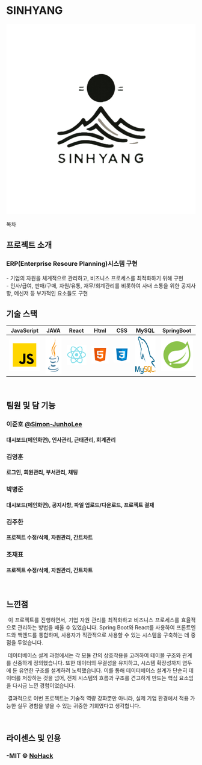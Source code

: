 # SINHYANG

<p align="center">
  <img src="./sinhyang_front/public/images/logo/logo.png">
</p>

목차

## 프로젝트 소개

### ERP(Enterprise Resoure Planning)시스템 구현

<p align="justify"> 
  - 기업의 자원을 체계적으로 관리하고, 비즈니스 프로세스를 최적화하기 위해 구현<br>
  - 인사/급여, 판매/구매, 자원/유통, 재무/회계관리를 비롯하여 사내 소통을 위한 공지사항, 메신저 등 부가적인 요소들도 구현

<br>

## 기술 스택


| JavaScript | JAVA       | React    |  Html    |  CSS   |  MySQL   |  SpringBoot   |
| :--------: | :--------: | :------: | :------: | :-----: |:-----: |:-----: |
|   ![js]    |   <img src="./sinhyang_front/public/images/stack/java.png" width="100" height="100">  | ![react] | ![html] | ![css] | <img src="./sinhyang_front/public/images/stack/mysql.png" width="100" height="100"> | ![spring] |

<br>

## 팀원 및 담 기능

### 이준호 [@Simon-JunhoLee](https://github.com/Simon-JunhoLee)
#### 대시보드(메인화면), 인사관리, 근태관리, 회계관리


### 김영훈
#### 로그인, 회원관리, 부서관리, 채팅


### 박병준
#### 대시보드(메인화면), 공지사항, 파일 업로드/다운로드, 프로젝트 결재


### 김주한
#### 프로젝트 수정/삭제, 자원관리, 간트차트

### 조재표
#### 프로젝트 수정/삭제, 자원관리, 간트차트


<br>

## 느낀점

<p align="justify">
 이 프로젝트를 진행하면서, 기업 자원 관리를 최적화하고 비즈니스 프로세스를 효율적으로 관리하는 방법을 배울 수 있었습니다. Spring Boot와 React를 사용하여 프론트엔드와 백엔드를 통합하며, 사용자가 직관적으로 사용할 수 있는 시스템을 구축하는 데 중점을 두었습니다.

 데이터베이스 설계 과정에서는 각 모듈 간의 상호작용을 고려하여 테이블 구조와 관계를 신중하게 정의했습니다. 또한 데이터의 무결성을 유지하고, 시스템 확장성까지 염두에 둔 유연한 구조를 설계하려 노력했습니다. 이를 통해 데이터베이스 설계가 단순히 데이터를 저장하는 것을 넘어, 전체 시스템의 흐름과 구조를 견고하게 만드는 핵심 요소임을 다시금 느낀 경험이었습니다.

 결과적으로 이번 프로젝트는 기술적 역량 강화뿐만 아니라, 실제 기업 환경에서 적용 가능한 실무 경험을 쌓을 수 있는 귀중한 기회였다고 생각합니다.
</p>

<br>

## 라이센스 및 인용

### -MIT &copy; [NoHack](mailto:lbjp114@gmail.com)<br>

<!-- Stack Icon Refernces -->

<!-- Stack Icon Refernces -->

[js]: ./sinhyang_front/public/images/stack/javascript.svg
[ts]: ./sinhyang_front/public/images/stack/typescript.svg
[react]: ./sinhyang_front/public/images/stack/react.svg
[node]: ./sinhyang_front/public/images/stack/node.svg
[css]: ./sinhyang_front/public/images/stack/css.svg
[html]: ./sinhyang_front/public/images/stack/html.svg
[java]: ./sinhyang_front/public/images/stack/java.png 
[oracle]: ./sinhyang_front/public/images/stack/oracle.png
[mysql]: ./sinhyang_front/public/images/stack/mysql.png
[spring]: ./sinhyang_front/public/images/stack/spring-96.svg
